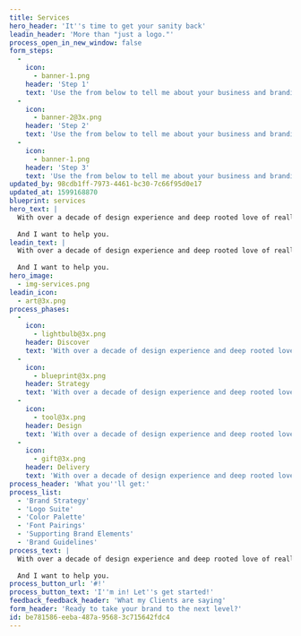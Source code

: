 ```yaml
---
title: Services
hero_header: 'It''s time to get your sanity back'
leadin_header: 'More than "just a logo."'
process_open_in_new_window: false
form_steps:
  -
    icon:
      - banner-1.png
    header: 'Step 1'
    text: 'Use the from below to tell me about your business and branding needs.'
  -
    icon:
      - banner-2@3x.png
    header: 'Step 2'
    text: 'Use the from below to tell me about your business and branding needs.'
  -
    icon:
      - banner-1.png
    header: 'Step 3'
    text: 'Use the from below to tell me about your business and branding needs.'
updated_by: 98cdb1ff-7973-4461-bc30-7c66f95d0e17
updated_at: 1599168870
blueprint: services
hero_text: |
  With over a decade of design experience and deep rooted love of really good branding, I help overwhelmed business owners take their brand to the next level so they can stop trying to do it all and focus on what they do best.
  
  And I want to help you.
leadin_text: |
  With over a decade of design experience and deep rooted love of really good branding, I help overwhelmed business owners take their brand to the next level so they can stop trying to do it all and focus on what they do best.
  
  And I want to help you.
hero_image:
  - img-services.png
leadin_icon:
  - art@3x.png
process_phases:
  -
    icon:
      - lightbulb@3x.png
    header: Discover
    text: 'With over a decade of design experience and deep rooted love of really good branding, I help overwhelmed business owners take their brand to the next level so they can'
  -
    icon:
      - blueprint@3x.png
    header: Strategy
    text: 'With over a decade of design experience and deep rooted love of really good branding, I help overwhelmed business owners take their brand to the next level so they can'
  -
    icon:
      - tool@3x.png
    header: Design
    text: 'With over a decade of design experience and deep rooted love of really good branding, I help overwhelmed business owners take their brand to the next level so they can'
  -
    icon:
      - gift@3x.png
    header: Delivery
    text: 'With over a decade of design experience and deep rooted love of really good branding, I help overwhelmed business owners take their brand to the next level so they can'
process_header: 'What you''ll get:'
process_list:
  - 'Brand Strategy'
  - 'Logo Suite'
  - 'Color Palette'
  - 'Font Pairings'
  - 'Supporting Brand Elements'
  - 'Brand Guidelines'
process_text: |
  With over a decade of design experience and deep rooted love of really good branding, I help overwhelmed business owners take their brand to the next level so they can stop trying to do it all and focus on what they do best.
  
  And I want to help you.
process_button_url: '#!'
process_button_text: 'I''m in! Let''s get started!'
feedback_feedback_header: 'What my Clients are saying'
form_header: 'Ready to take your brand to the next level?'
id: be781586-eeba-487a-9568-3c715642fdc4
---
```

